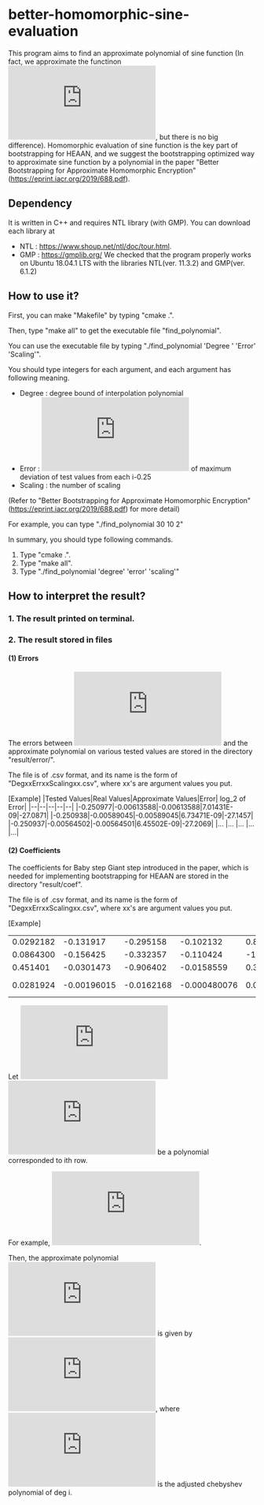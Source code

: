 ﻿# better-homomorphic-sine-evaluation

This program aims to find an approximate polynomial of sine function (In fact, we approximate the functinon ![](http://latex.codecogs.com/gif.latex?%5Ccos%282%20%5Cpi%20x%29), but there is no big difference). Homomorphic evaluation of sine function is the key part of bootstrapping for HEAAN, and we suggest the bootstrapping optimized way to approximate sine function by a polynomial in the paper "Better Bootstrapping for Approximate Homomorphic Encryption" (https://eprint.iacr.org/2019/688.pdf). 



## Dependency

It is written in C++ and requires NTL library (with GMP).
You can download each library at 
 - NTL : https://www.shoup.net/ntl/doc/tour.html.
 - GMP : https://gmplib.org/
We checked that the program properly works on Ubuntu 18.04.1 LTS with the libraries NTL(ver. 11.3.2) and GMP(ver. 6.1.2)

## How to use it?

First, you can make "Makefile" by typing "cmake .".

Then, type "make all" to get the executable file "find_polynomial". 

You can use the executable file by typing "./find_polynomial 'Degree '
'Error' 'Scaling'". 

You should type integers for each argument, and each argument has following meaning.

 - Degree : degree bound of interpolation polynomial 
 - Error : ![](http://latex.codecogs.com/gif.latex?-%5Clog_2) of maximum deviation of test values from each i-0.25
 - Scaling :  the number of scaling
 
(Refer to "Better Bootstrapping for Approximate Homomorphic Encryption" (https://eprint.iacr.org/2019/688.pdf) for more detail)

For example, you can type "./find_polynomial 30 10 2"

In summary, you should type following commands.
 1. Type "cmake .". 
 2. Type "make all".
 3. Type "./find_polynomial 'degree' 'error' 'scaling'" 


## How to interpret the result?
### 1. The result printed on terminal. 



### 2. The result stored in files

#### (1) Errors
The errors between ![](http://latex.codecogs.com/gif.latex?%5Ccos%282%20%5Cpi%20x%29) and the approximate polynomial on various tested values  are stored in the directory "result/error/".

The file is of .csv format, and its name is the form of "DegxxErrxxScalingxx.csv", where xx's are argument values you put.

[Example]
|Tested Values|Real Values|Approximate Values|Error| log_2 of Error|
|--|--|--|--|--|
|-0.250977|-0.00613588|-0.00613588|7.01431E-09|-27.0871|
|-0.250938|-0.00589045|-0.00589045|6.73471E-09|-27.1457|
|-0.250937|-0.00564502|-0.00564501|6.45502E-09|-27.2069|
|... |... |... |...   |...|


#### (2) Coefficients    
The coefficients for Baby step Giant step introduced in the paper, which is needed for implementing bootstrapping for HEAAN are stored in the directory "result/coef".

The file is of .csv format, and its name is the form of "DegxxErrxxScalingxx.csv", where xx's are argument values you put.

[Example]

|||||||||
|--|--|--|--|--|--|--|--|
|0.0292182|-0.131917|-0.295158|-0.102132|0.857435|-0.0648289|0.384785|-0.0222439|
|0.0864300|-0.156425|-0.332357|-0.110424|-1.38072|-0.0652592|0.771865| -0.0215346|
|0.451401|-0.0301473|-0.906402|-0.0158559|0.394436|-0.00718066|-0.138797|-0.00200036|
|0.0281924|-0.00196015|-0.0162168|-0.000480076|0.000828514|-6.78823E-05| -0.000500756|0|

Let ![](http://latex.codecogs.com/gif.latex?q_i%28x%29) ![](http://latex.codecogs.com/gif.latex?%24%28i%3D1%2C2%2C3%2C4%29%24) be a polynomial corresponded to ith row.

For example, ![](http://latex.codecogs.com/gif.latex?q_1%28x%29%20%3D%200.0292182%20-%200.131917%20x%20-0.295158%20x%5E2%20&plus;%20%5Ccdots%20-0.0222439%20x%5E7). 

Then, the approximate polynomial ![](http://latex.codecogs.com/gif.latex?p%28x%29) is given by ![](http://latex.codecogs.com/gif.latex?p%28x%29%20%3D%20q_1%28x%29%20&plus;%20q_2%28x%29%5Ccdot%20T_8%28x%29%20&plus;%20%28q_3%28x%29%20&plus;%20q_4%28x%29%20%5Ccdot%20T_8%28x%29%29%20%5Ccdot%20T_%7B16%7D%28x%29), where ![](http://latex.codecogs.com/gif.latex?T_i%28x%29) is the adjusted chebyshev polynomial of deg i.
